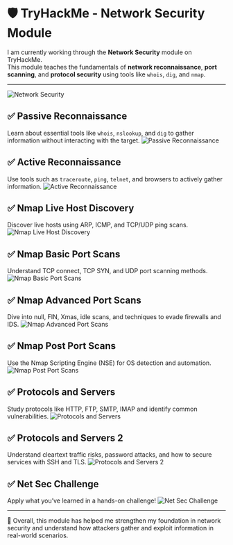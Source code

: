 # 🛡️ TryHackMe - Network Security Module

I am currently working through the **Network Security** module on TryHackMe.  
This module teaches the fundamentals of **network reconnaissance**, **port scanning**, and **protocol security** using tools like `whois`, `dig`, and `nmap`.

---

![Network Security](https://github.com/user-attachments/assets/2073bdec-82f6-47c3-ba98-cf6940ae630d)

## ✅ Passive Reconnaissance
Learn about essential tools like `whois`, `nslookup`, and `dig` to gather information without interacting with the target.
![Passive Reconnaissance](https://github.com/user-attachments/assets/79b51f0f-c569-4e36-b4f2-db35c2d591b6)

## ✅ Active Reconnaissance
Use tools such as `traceroute`, `ping`, `telnet`, and browsers to actively gather information.
![Active Reconnaissance](https://github.com/user-attachments/assets/93ced6aa-d5cd-496c-87a0-967437aa4d9d)

## ✅ Nmap Live Host Discovery
Discover live hosts using ARP, ICMP, and TCP/UDP ping scans.
![Nmap Live Host Discovery](https://github.com/user-attachments/assets/87c1c71a-dd7a-4d52-beae-fd92cd4b2968)

## ✅ Nmap Basic Port Scans
Understand TCP connect, TCP SYN, and UDP port scanning methods.
![Nmap Basic Port Scans](https://github.com/user-attachments/assets/aa4e24c5-2316-4f63-b6d5-5cbbaa8708a2)

## ✅ Nmap Advanced Port Scans
Dive into null, FIN, Xmas, idle scans, and techniques to evade firewalls and IDS.
![Nmap Advanced Port Scans](https://github.com/user-attachments/assets/eeb8af6c-2003-43d8-9013-1d2b30e72e4c)

## ✅ Nmap Post Port Scans
Use the Nmap Scripting Engine (NSE) for OS detection and automation.
![Nmap Post Port Scans](https://github.com/user-attachments/assets/cfc77475-4d2d-490f-9303-53f63e752105)

## ✅ Protocols and Servers
Study protocols like HTTP, FTP, SMTP, IMAP and identify common vulnerabilities.
![Protocols and Servers](https://github.com/user-attachments/assets/b326cd2d-281f-4e45-9b3a-2d2cbf3e7f97)

## ✅ Protocols and Servers 2
Understand cleartext traffic risks, password attacks, and how to secure services with SSH and TLS.
![Protocols and Servers 2](https://github.com/user-attachments/assets/6003b2b0-439e-4ada-a855-e98032ae0d8c)

## ✅ Net Sec Challenge
Apply what you’ve learned in a hands-on challenge!
![Net Sec Challenge](https://github.com/user-attachments/assets/0bae9590-197c-4b01-8a03-693f6850d834)

---

📘 Overall, this module has helped me strengthen my foundation in network security and understand how attackers gather and exploit information in real-world scenarios.
